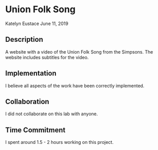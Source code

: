# Union Folk Song
Katelyn Eustace
June 11, 2019

## Description
A website with a video of the Union Folk Song from the Simpsons. The website
includes subtitles for the video.

## Implementation
I believe all aspects of the work have been correctly implemented.

## Collaboration
I did not collaborate on this lab with anyone.

## Time Commitment
I spent around 1.5 - 2 hours working on this project.
